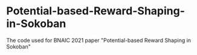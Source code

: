 # Potential-based-Reward-Shaping-in-Sokoban
The code used for BNAIC 2021 paper "Potential-based Reward Shaping in Sokoban"
